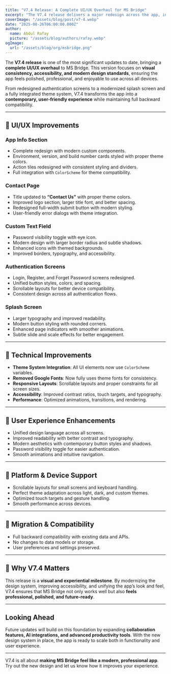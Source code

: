 ```yaml
---
title: "V7.4 Release: A Complete UI/UX Overhaul for MS Bridge"
excerpt: "The V7.4 release delivers a major redesign across the app, including modernized authentication screens, a new contact page, redesigned app info section, and a fully integrated theme system. This update focuses on accessibility, consistency, and a professional user experience."
coverImage: "/assets/blog/post/v7-4.webp"
date: "2025-08-26T06:00:00.000Z"
author:
  name: Abdul Rafay
  picture: "/assets/blog/authors/rafay.webp"
ogImage:
  url: "/assets/blog/org/msbridge.png"
---
```


The **V7.4 release** is one of the most significant updates to date, bringing a **complete UI/UX overhaul** to MS Bridge. This version focuses on **visual consistency, accessibility, and modern design standards**, ensuring the app feels polished, professional, and enjoyable to use across all devices.  

From redesigned authentication screens to a modernized splash screen and a fully integrated theme system, V7.4 transforms the app into a **contemporary, user-friendly experience** while maintaining full backward compatibility.  

---

## 🎨 UI/UX Improvements  

### App Info Section  
- Complete redesign with modern custom components.  
- Environment, version, and build number cards styled with proper theme colors.  
- Action tiles redesigned with consistent styling and dividers.  
- Full integration with `ColorScheme` for theme compatibility.  

### Contact Page  
- Title updated to **“Contact Us”** with proper theme colors.  
- Improved logo section, larger title font, and better spacing.  
- Redesigned full-width submit button with modern styling.  
- User-friendly error dialogs with theme integration.  

### Custom Text Field  
- Password visibility toggle with eye icon.  
- Modern design with larger border radius and subtle shadows.  
- Enhanced icons with themed backgrounds.  
- Improved borders, typography, and accessibility.  

### Authentication Screens  
- Login, Register, and Forget Password screens redesigned.  
- Unified button styles, colors, and spacing.  
- Scrollable layouts for better device compatibility.  
- Consistent design across all authentication flows.  

### Splash Screen  
- Larger typography and improved readability.  
- Modern button styling with rounded corners.  
- Enhanced page indicators with smoother animations.  
- Subtle slide and scale effects for better engagement.  

---

## 🔧 Technical Improvements  

- **Theme System Integration**: All UI elements now use `ColorScheme` variables.  
- **Removed Google Fonts**: Now fully uses theme fonts for consistency.  
- **Responsive Layouts**: Scrollable layouts and proper constraints for all screen sizes.  
- **Accessibility**: Improved contrast ratios, touch targets, and typography.  
- **Performance**: Optimized animations, transitions, and rendering.  

---

## 🎯 User Experience Enhancements  

- Unified design language across all screens.  
- Improved readability with better contrast and typography.  
- Modern aesthetics with contemporary button styles and shadows.  
- Password visibility toggle for easier authentication.  
- Smooth animations and intuitive navigation.  

---

## 📱 Platform & Device Support  

- Scrollable layouts for small screens and keyboard handling.  
- Perfect theme adaptation across light, dark, and custom themes.  
- Optimized touch targets and gesture handling.  
- Smooth performance across devices.  

---

## 🔄 Migration & Compatibility  

- Full backward compatibility with existing data and APIs.  
- No changes to data models or storage.  
- User preferences and settings preserved.  

---

## 🚀 Why V7.4 Matters  

This release is a **visual and experiential milestone**. By modernizing the design system, improving accessibility, and unifying the app’s look and feel, V7.4 ensures that MS Bridge not only works well but also **feels professional, polished, and future-ready**.  

---

## Looking Ahead  

Future updates will build on this foundation by expanding **collaboration features, AI integrations, and advanced productivity tools**. With the new design system in place, the app is ready to scale both in functionality and user experience.  

---

V7.4 is all about **making MS Bridge feel like a modern, professional app**. Try out the new design and let us know how it improves your experience.